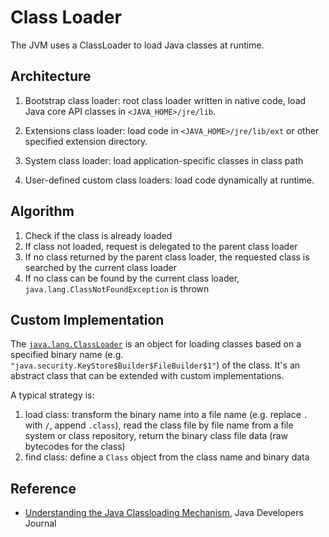 # Class Loader

The JVM uses a ClassLoader to load Java classes at runtime.

## Architecture

1. Bootstrap class loader:
root class loader written in native code, load Java core API classes in `<JAVA_HOME>/jre/lib`.

2. Extensions class loader:
load code in `<JAVA_HOME>/jre/lib/ext` or other specified extension directory.

3. System class loader:
load application-specific classes in class path

4. User-defined custom class loaders:
load code dynamically at runtime.

## Algorithm
1. Check if the class is already loaded
2. If class not loaded, request is delegated to the parent class loader
3. If no class returned by the parent class loader, the requested class is searched by the current class loader
4. If no class can be found by the current class loader, `java.lang.ClassNotFoundException` is thrown

## Custom Implementation

The [`java.lang.ClassLoader`](https://docs.oracle.com/javase/8/docs/api/java/lang/ClassLoader.html) is an object for loading classes based on a specified binary name (e.g. ` "java.security.KeyStore$Builder$FileBuilder$1"`) of the class. It's an abstract class that can be extended with custom implementations.

A typical strategy is:
1. load class: transform the binary name into a file name (e.g. replace `.` with `/`, append `.class`), read the class file by file name from a file system or class repository, return the binary class file data (raw bytecodes for the class)
2. find class: define a `Class` object from the class name and binary data

## Reference

* [Understanding the Java Classloading Mechanism](http://www2.sys-con.com/itsg/virtualcd/java/archives/0808/chaudhri/index.html), Java Developers Journal
